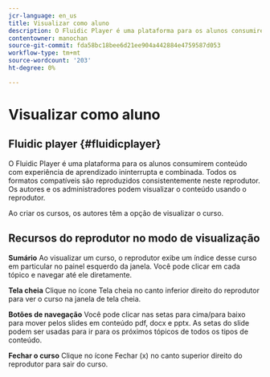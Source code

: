 ```yaml
---
jcr-language: en_us
title: Visualizar como aluno
description: O Fluidic Player é uma plataforma para os alunos consumirem conteúdo com experiência de aprendizado ininterrupta e combinada. Todos os formatos compatíveis são reproduzidos consistentemente neste reprodutor. Os autores e os administradores podem visualizar o conteúdo usando o reprodutor.
contentowner: manochan
source-git-commit: fda58bc18bee6d21ee904a442884e4759587d053
workflow-type: tm+mt
source-wordcount: '203'
ht-degree: 0%

---
```




# Visualizar como aluno

## Fluidic player {#fluidicplayer}

O Fluidic Player é uma plataforma para os alunos consumirem conteúdo com experiência de aprendizado ininterrupta e combinada. Todos os formatos compatíveis são reproduzidos consistentemente neste reprodutor. Os autores e os administradores podem visualizar o conteúdo usando o reprodutor.

Ao criar os cursos, os autores têm a opção de visualizar o curso.

## Recursos do reprodutor no modo de visualização

**Sumário** Ao visualizar um curso, o reprodutor exibe um índice desse curso em particular no painel esquerdo da janela. Você pode clicar em cada tópico e navegar até ele diretamente.

**Tela cheia** Clique no ícone Tela cheia no canto inferior direito do reprodutor para ver o curso na janela de tela cheia.

**Botões de navegação** Você pode clicar nas setas para cima/para baixo para mover pelos slides em conteúdo pdf, docx e pptx. As setas do slide podem ser usadas para ir para os próximos tópicos de todos os tipos de conteúdo.

**Fechar o curso** Clique no ícone Fechar (x) no canto superior direito do reprodutor para sair do curso.
